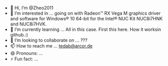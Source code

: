 - 👋 Hi, I’m @Zheo2011
- 👀 I’m interested in ... going on with Radeon™ RX Vega M graphics driver and software for Windows® 10 64-bit for the Intel® NUC Kit NUC8i7HNK and NUC8i7HVK.
- 🌱 I’m currently learning ... All in this case. First this here. How it worksin github.:)
- 💞️ I’m looking to collaborate on ... ???
- 📫 How to reach me ... tedab@arcor.de
- 😄 Pronouns: ...
- ⚡ Fun fact: ... 

<!---
Zheo2011/Zheo2011 is a ✨ special ✨ repository because its `README.md` (this file) appears on your GitHub profile.
You can click the Preview link to take a look at your changes.
--->
